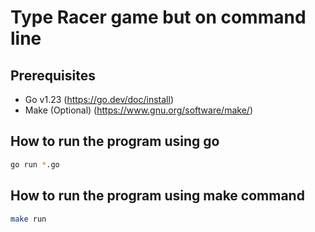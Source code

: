 # Type Racer game but on command line

## Prerequisites
- Go v1.23 (https://go.dev/doc/install)
- Make (Optional) (https://www.gnu.org/software/make/)

## How to run the program using go
```bash
go run *.go
```

## How to run the program using make command
```bash
make run
```
